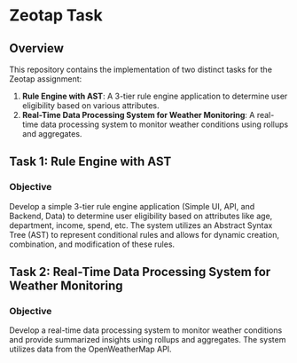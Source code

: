 # Zeotap Task

## Overview

This repository contains the implementation of two distinct tasks for the Zeotap assignment:

1. **Rule Engine with AST**: A 3-tier rule engine application to determine user eligibility based on various attributes.
2. **Real-Time Data Processing System for Weather Monitoring**: A real-time data processing system to monitor weather conditions using rollups and aggregates.

## Task 1: Rule Engine with AST

### Objective

Develop a simple 3-tier rule engine application (Simple UI, API, and Backend, Data) to determine user eligibility based on attributes like age, department, income, spend, etc. The system utilizes an Abstract Syntax Tree (AST) to represent conditional rules and allows for dynamic creation, combination, and modification of these rules.

## Task 2: Real-Time Data Processing System for Weather Monitoring

### Objective

Develop a real-time data processing system to monitor weather conditions and provide summarized insights using rollups and aggregates. The system utilizes data from the OpenWeatherMap API.

